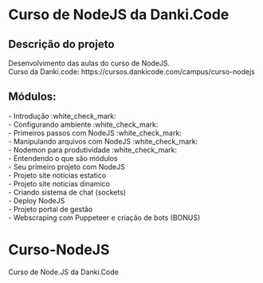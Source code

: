 # Curso de NodeJS da Danki.Code

## Descrição do projeto
<p align="justify">
  Desenvolvimento das aulas do curso de NodeJS. <br>
  Curso da Danki.code: https://cursos.dankicode.com/campus/curso-nodejs
</p>

## Módulos:
<p align="justify">
  - Introdução :white_check_mark: <br>
  - Configurando ambiente :white_check_mark: <br>
  - Primeiros passos com NodeJS :white_check_mark: <br>
  - Manipulando arquivos com NodeJS :white_check_mark: <br>
  - Nodemon para produtividade :white_check_mark: <br>
  - Entendendo o que são módulos <br>
  - Seu primeiro projeto com NodeJS <br>
  - Projeto site noticias estatico <br>
  - Projeto site noticias dinamico <br>
  - Criando sistema de chat (sockets) <br>
  - Deploy NodeJS <br>
  - Projeto portal de gestão <br>
  - Webscraping com Puppeteer e criação de bots (BONUS)


</p>




# Curso-NodeJS
 Curso de Node.JS da Danki.Code
